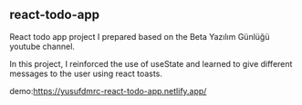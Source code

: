 react-todo-app
-----------------------------------------------------------------------------

React todo app project I prepared based on the Beta Yazılım Günlüğü youtube channel.

In this project, I reinforced the use of useState and learned to give different messages to the user using react toasts.

demo:https://yusufdmrc-react-todo-app.netlify.app/
